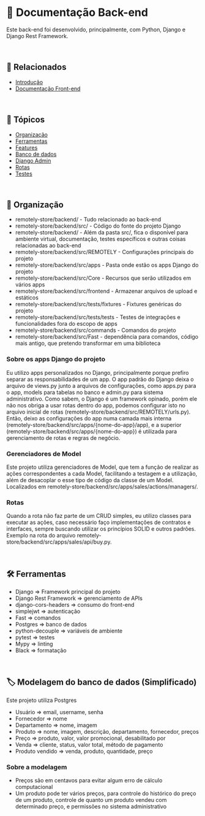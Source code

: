 <h1>📖 Documentação Back-end</h1>
<p>Este back-end foi desenvolvido, principalmente, com Python, Django e Django Rest Framework.</p>

<br>

<h2>🔗 Relacionados</h2>
<ul>
<li><a href="https://github.com/dhomini-rabelo/remotely-store">Introdução</a></li>
<li><a href="https://github.com/dhomini-rabelo/remotely-store/tree/main/frontend">Documentação Front-end</a></li>
</ul>

<br>
<h2>🔗 Tópicos</h2>
<ul>
<li><a href="#organization">Organização</a></li>
<li><a href="#tools">Ferramentas</a></li>
<li><a href="#features">Features</a></li>
<li><a href="#db">Banco de dados</a></li>
<li><a href="#admin">Django Admin</a></li>
<li><a href="#routes">Rotas</a></li>
<li><a href="#tests">Testes</a></li>
</ul>

<br>
<h2 id="organization">🎯 Organização</h2>

<ul>

<li>remotely-store/backend/ - Tudo relacionado ao back-end</li>
<li>remotely-store/backend/src/ - Código do fonte do projeto Django</li>
<li>remotely-store/backend/ - Além da pasta src/, fica o disponível para ambiente virtual, documentação, testes específicos e outras coisas relacionadas ao back-end</li>
<li>remotely-store/backend/src/REMOTELY - Configurações principais do projeto</li>
<li>remotely-store/backend/src/apps - Pasta onde estão os apps Django do projeto</li>
<li>remotely-store/backend/src/Core - Recursos que serão utilizados em vários apps</li>
<li>remotely-store/backend/src/frontend - Armazenar arquivos de upload e estáticos</li>
<li>remotely-store/backend/src/tests/fixtures - Fixtures genéricas do projeto</li>
<li>remotely-store/backend/src/tests/tests - Testes de integrações e funcionalidades fora do escopo de apps</li>
<li>remotely-store/backend/src/commands - Comandos do projeto</li>
<li>remotely-store/backend/src/Fast - dependência para comandos, código mais antigo, que pretendo transformar em uma biblioteca</li>

</ul>

<h3>Sobre os apps Django do projeto</h3>

<p>
Eu utilizo apps personalizados no Django, principalmente porque prefiro separar as responsabilidades de um app. O
app padrão do Django deixa o arquivo de views.py junto a arquivos de configurações, como apps.py para o app, models
para tabelas no banco e admin.py para sistema administrativo. Como sabem, o Django é um framework opinado, porém 
ele não nos obriga a usar rotas dentro do app, podemos configurar isto no arquivo inicial de rotas (remotely-store/backend/src/REMOTELY/urls.py). Então, deixo as configurações do app numa camada mais interna
(remotely-store/backend/src/apps/{nome-do-app}/app), e a superior 
(remotely-store/backend/src/apps/{nome-do-app}) é utilizada para gerenciamento de rotas e regras de negócio.
</p>

<h3>Gerenciadores de Model</h3>

<p>
Este projeto utiliza gerenciadores de Model, que tem a função de realizar as ações correspondentes
a cada Model, facilitando a testagem e a utilização, além de desacoplar o esse tipo de código da classe de um Model. 
Localizados em remotely-store/backend/src/apps/sales/actions/managers/.
</p>

<h3>Rotas</h3>

<p>
Quando a rota não faz parte de um CRUD simples, eu utilizo classes para executar as ações, caso necessário faço 
implementações de contratos e interfaces, sempre buscando utilizar os princípios SOLID e outros padrões. Exemplo na rota do arquivo remotely-store/backend/src/apps/sales/api/buy.py.
</p>


<br>
<h2 id="tools">🛠️ Ferramentas</h2>


<ul>
<li>Django => Framework principal do projeto</li>
<li>Django Rest Framework => gerenciamento de APIs</li>
<li>django-cors-headers => consumo do front-end</li>
<li>simplejwt => autenticação</li>
<li>Fast => comandos</li>
<li>Postgres => banco de dados</li>
<li>python-decouple => variáveis de ambiente</li>
<li>pytest => testes</li>
<li>Mypy => linting</li>
<li>Black => formatação</li>
</ul>

<br>
<h2 id="db">🏷️ Modelagem do banco de dados (Simplificado)</h2>
<p>Este projeto utiliza Postgres</p>

<ul>
<li>Usuário => email, username, senha</li>
<li>Fornecedor => nome</li>
<li>Departamento => nome, imagem</li>
<li>Produto => nome, imagem, descrição, departamento, fornecedor, preços</li>
<li>Preço => produto, valor, valor promocional, desabilitado por</li>
<li>Venda => cliente, status, valor total, método de pagamento</li>
<li>Produto vendido => venda, produto, quantidade, preço</li>
</ul>

<h3>Sobre a modelagem</h3>

<ul>
<li>Preços são em centavos para evitar algum erro de cálculo computacional</li>
<li>Um produto pode ter vários preços, para controle do histórico do preço de um produto, controle de quanto um produto vendeu com determinado preço, e permissões no sistema administrativo</li>
</ul>